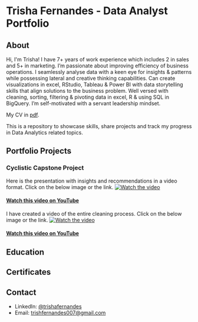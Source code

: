 # Trisha Fernandes - Data Analyst Portfolio
## About
Hi, I'm Trisha! I have 7+ years of work experience which includes 2 in sales and 5+ in marketing. I’m passionate about improving efficiency of business operations. I seamlessly analyse data with a keen eye for insights & patterns while possessing lateral and creative thinking capabilities. Can create visualizations in excel, RStudio, Tableau & Power BI with data storytelling skills that align solutions to the business problem. Well versed with cleaning, sorting, filtering & pivoting data in excel, R & using SQL in BigQuery. I’m self-motivated with a servant leadership mindset.

My CV in [pdf]().

This is a repository to showcase skills, share projects and track my progress in Data Analytics related topics.

## Portfolio Projects
### Cyclistic Capstone Project

Here is the presentation with insights and recommendations in a video format. Click on the below image or the link.
[![Watch the video](https://img.youtube.com/vi/OBbkDIB5tcs/maxresdefault.jpg)](https://youtu.be/OBbkDIB5tcs)

#### [Watch this video on YouTube](https://youtu.be/OBbkDIB5tcs)

I have created a video of the entire cleaning process. Click on the below image or the link.
[![Watch the video](https://img.youtube.com/vi/ov8Koceivsc/maxresdefault.jpg)](https://youtu.be/ov8Koceivsc)

#### [Watch this video on YouTube](https://youtu.be/ov8Koceivsc)

## Education
## Certificates
## Contact
* LinkedIn: [@trishafernandes](https://www.linkedin.com/in/trishafernandes7/)
* Email: trishfernandes007@gmail.com
